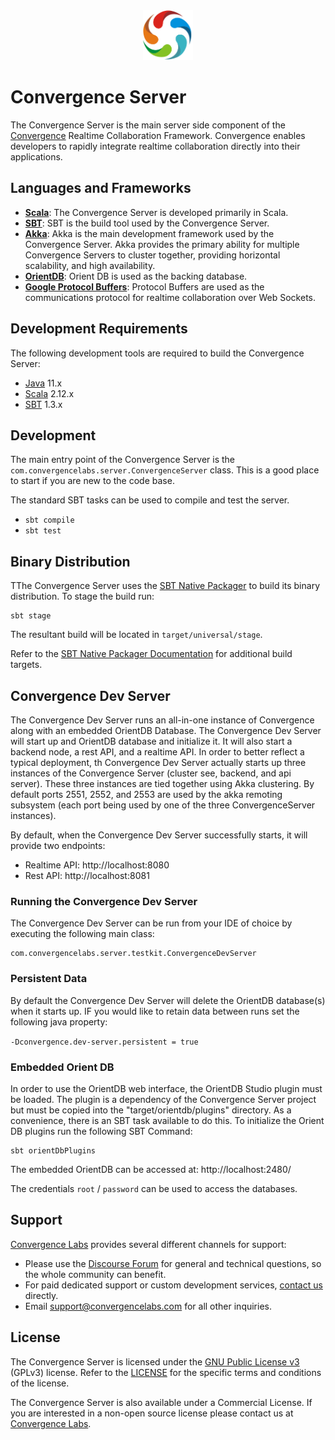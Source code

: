 <div align="center">
  <img  alt="Convergence Logo" height="80" src="docs/images/logo.png" >
</div>

# Convergence Server
The Convergence Server is the main server side component of the [Convergence](https://convergence.io) Realtime Collaboration Framework. Convergence enables developers to rapidly integrate realtime collaboration directly into their applications. 

## Languages and Frameworks
* **[Scala](https://www.scala-lang.org/)**: The Convergence Server is developed primarily in Scala.
* **[SBT](https://www.scala-sbt.org/)**: SBT is the build tool used by the Convergence Server.
* **[Akka](https://akka.io)**: Akka is the main development framework used by the Convergence Server. Akka provides the primary ability for multiple Convergence Servers to cluster together, providing horizontal scalability, and high availability. 
* **[OrientDB](https://orientdb.org/)**: Orient DB is used as the backing database. 
* **[Google Protocol Buffers](https://developers.google.com/protocol-buffers/)**: Protocol Buffers are used as the communications protocol for realtime collaboration over Web Sockets.

## Development Requirements
The following development tools are required to build the Convergence Server:

* [Java](https://openjdk.java.net/) 11.x
* [Scala](http://www.scala-lang.org/download/) 2.12.x 
* [SBT](http://www.scala-sbt.org/) 1.3.x

## Development
The main entry point of the Convergence Server is the `com.convergencelabs.server.ConvergenceServer` class. This is a good place to start if you are new to the code base. 

The standard SBT tasks can be used to compile and test the server.

* `sbt compile`
* `sbt test`


## Binary Distribution
TThe Convergence Server uses the [SBT Native Packager](https://github.com/sbt/sbt-native-packager) to build its binary distribution. To stage the build run:
 
 ```
sbt stage
```

The resultant build will be located in `target/universal/stage`. 

Refer to the [SBT Native Packager Documentation](https://sbt-native-packager.readthedocs.io/en/stable/) for additional build targets.

## Convergence Dev Server
The Convergence Dev Server runs an all-in-one instance of Convergence along with an embedded OrientDB Database. The Convergence Dev Server will start up and OrientDB database and initialize it. It will also start a backend node, a rest API, and a realtime API. In order to better reflect a typical deployment, th Convergence Dev Server actually starts up three instances of the Convergence Server (cluster see, backend, and api server). These three instances are tied together using Akka clustering. By default ports 2551, 2552, and 2553 are used by the akka remoting subsystem (each port being used by one of the three ConvergenceServer instances).

By default, when the Convergence Dev Server successfully starts, it will provide two endpoints:

* Realtime API: http://localhost:8080
* Rest API: http://localhost:8081

### Running the Convergence Dev Server
The Convergence Dev Server can be run from your IDE of choice by executing the following main class:
```
com.convergencelabs.server.testkit.ConvergenceDevServer
```

### Persistent Data
By default the Convergence Dev Server will delete the OrientDB database(s) when it starts up. IF you would like to retain data between runs set the following java property:

`-Dconvergence.dev-server.persistent = true`

### Embedded Orient DB
In order to use the OrientDB web interface, the OrientDB Studio plugin must be loaded. The plugin is a dependency of the Convergence Server project but must be copied into the "target/orientdb/plugins" directory.  As a convenience, there is an SBT task available to do this. To initialize the Orient DB plugins run the following SBT Command:

```shell
sbt orientDbPlugins
```

The embedded OrientDB can be accessed at: http://localhost:2480/

The credentials `root` / `password` can be used to access the databases.

## Support
[Convergence Labs](https://convergencelabs.com) provides several different channels for support:

- Please use the [Discourse Forum](https://forum.convergence.io) for general and technical questions, so the whole community can benefit.
- For paid dedicated support or custom development services, [contact us](https://convergence.io/contact-sales/) directly.
- Email <support@convergencelabs.com> for all other inquiries.

## License
The Convergence Server is licensed under the [GNU Public License v3](LICENSE) (GPLv3) license. Refer to the [LICENSE](LICENSE) for the specific terms and conditions of the license.

The Convergence Server is also available under a Commercial License. If you are interested in a non-open source license please contact us at [Convergence Labs](https://convergencelabs.com).